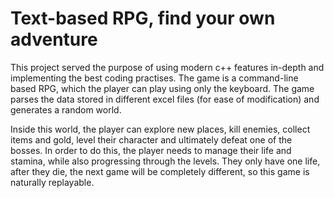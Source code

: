 # Text-based RPG, find your own adventure

This project served the purpose of using modern c++ features in-depth and implementing the best coding practises. The game is a command-line based RPG, which the player can play using only the keyboard.
The game parses the data stored in different excel files (for ease of modification) and generates a random world.

Inside this world, the player can explore new places, kill enemies, collect items and gold, level their character and ultimately defeat one of the bosses. In order to do this, the player needs to manage their life and stamina, while also progressing through the levels. They only have one life, after they die, the next game will be completely different, so this game is naturally replayable.
